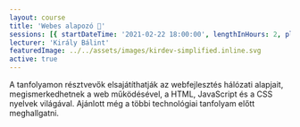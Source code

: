 ```yaml
---
layout: course
title: 'Webes alapozó 🚀'
sessions: [{ startDateTime: '2021-02-22 18:00:00', lengthInHours: 2, place: 'Google Meet' }]
lecturer: 'Király Bálint'
featuredImage: ../../assets/images/kirdev-simplified.inline.svg
active: true
---
```


A tanfolyamon résztvevők elsajátíthatják az webfejlesztés hálózati alapjait, megismerkedhetnek a web működésével, a HTML, JavaScript és a CSS nyelvek világával. Ajánlott még a többi technológiai tanfolyam előtt meghallgatni.
